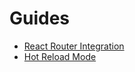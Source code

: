 # Guides

* [React Router Integration](react_router_integration.md)
* [Hot Reload Mode](hot_reload_mode.md)
